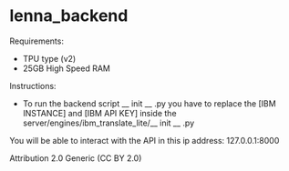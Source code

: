 # lenna_backend

Requirements:
  - TPU type (v2)
  - 25GB High Speed RAM
 
Instructions:
  - To run the backend script __ init __ .py you have to replace the [IBM INSTANCE] and [IBM API KEY] inside the server/engines/ibm_translate_lite/__ init __ .py

You will be able to interact with the API in this ip address: 127.0.0.1:8000

Attribution 2.0 Generic (CC BY 2.0) 
